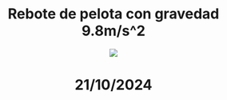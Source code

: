 <div align="center">
<h1 align="center">Rebote de pelota con gravedad 9.8m/s^2</h1>
</div>
<div align="center">
<img src="https://encrypted-tbn0.gstatic.com/images?q=tbn:ANd9GcSluU7xZ5n_6omruS1NpWCTdWaR671qWuyPow&s">
</div>

<div align="center">
  <h1>21/10/2024</h1>
</div>
